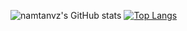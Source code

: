 ![namtanvz's GitHub stats](https://github-readme-stats.vercel.app/api?username=namtanvz&show_icons=false&theme=react&hide_title=true)
[![Top Langs](https://github-readme-stats.vercel.app/api/top-langs/?username=namtanvz&theme=react&hide_title=true&layout=default)](https://github.com/anuraghazra/github-readme-stats)




<!---
namtanvz/namtanvz is a ✨ special ✨ repository because its `README.md` (this file) appears on your GitHub profile.
You can click the Preview link to take a look at your changes.
--->
